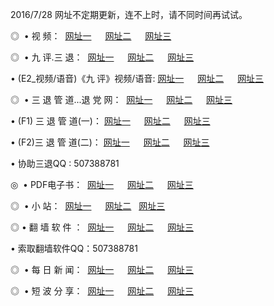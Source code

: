 2016/7/28 网址不定期更新，连不上时，请不同时间再试试。
<p>◎   • 视 频： 
<a href="http://tv.endlessmovie.com/tv/" target="_blank">网址一</a> 　 
<a href="http://tv.endlessmovie.com/9018.html" target="_blank">网址二</a> 　 
<a href="http://tv.endlessmovie.com/9449.html" target="_blank">网址三</a></p>
<p>◎   • 九 评.三 退：  
<a href="http://tv.endlessmovie.com/tt/" target="_blank">网址一</a> 　 
<a href="http://tv.endlessmovie.com/v2/" target="_blank">网址二</a> 　 
<a href="http://tv.endlessmovie.com/t/" target="_blank">网址三</a> 　</p>
<p>  • (E2_视频/语音)《九 评》视频/语音: 
<a href="http://tv.endlessmovie.com/7738.html" target="_blank">网址一</a> 　 
<a href="http://tv.endlessmovie.com/7614.html" target="_blank">网址二</a> 　 
<a href="http://tv.endlessmovie.com/7633.html" target="_blank">网址三</a></p>
<p>◎   • 三 退 管 道...退 党 网：  
<a href="http://tv.endlessmovie.com/go/8/" target="_blank">网址一</a> 　 
<a href="http://tv.endlessmovie.com/go/8/" target="_blank">网址二</a> 　 
<a href="http://tv.endlessmovie.com/go/8/" target="_blank">网址三</a></p>
<p>  • (F1) 三 退 管 道(一)： 
<a href="http://tv.endlessmovie.com/dd/" target="_blank">网址一</a> 　 
<a href="http://tv.endlessmovie.com/dd/" target="_blank">网址二</a> 　 
<a href="http://tv.endlessmovie.com/dd/" target="_blank">网址三</a></p>
<p>  • (F2)三 退 管 道(二)： 
<a href="http://tv.endlessmovie.com/d/" target="_blank">网址一</a> 　 
<a href="http://tv.endlessmovie.com/d/" target="_blank">网址二</a> 　 
<a href="http://tv.endlessmovie.com/d/" target="_blank">网址三</a></p>
<p>  • 协助三退QQ : 507388781</p>
<p>◎   • PDF电子书：  
<a href="http://tv.endlessmovie.com/p/" target="_blank">网址一</a> 　 
<a href="http://tv.endlessmovie.com/p/" target="_blank">网址二</a> 　 
<a href="http://tv.endlessmovie.com/p/" target="_blank">网址三</a></p>
<p>◎ </span>  •  小 站：  
<a href="http://tv.endlessmovie.com/" target="_blank">网址一</a> 　 
<a href="http://tv.endlessmovie.com/" target="_blank">网址二</a>   
<a href="http://tv.endlessmovie.com/" target="_blank">网址三</a></p>
<p>◎  • 翻 墙 软 件 ：  
<a href="http://tv.endlessmovie.com/ff/" target="_blank">网址一</a> 　 
<a href="http://tv.endlessmovie.com/ff/" target="_blank">网址二</a> 　 
<a href="http://tv.endlessmovie.com/ff/" target="_blank">网址三</a></p>
<p>  • 索取翻墙软件QQ：507388781</p>
<p>◎ </span>  • 每 日 新 闻：  
<a href="http://tv.endlessmovie.com/day/" target="_blank">网址一</a> 　 
<a href="http://tv.endlessmovie.com/day/" target="_blank">网址二</a> 　 
<a href="http://tv.endlessmovie.com/day/" target="_blank">网址三</a></p>
<p>◎ </span>  • 短 波 分 享：  
<a href="http://tv.endlessmovie.com/h/" target="_blank">网址一</a> 　 
<a href="http://tv.endlessmovie.com/h/" target="_blank">网址二</a> 　 
<a href="http://tv.endlessmovie.com/h/" target="_blank">网址三</a></p>
